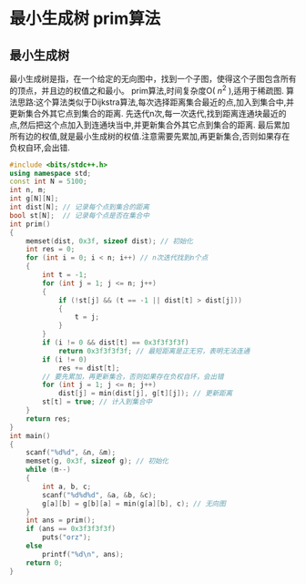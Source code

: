 # 最小生成树 prim算法

## 最小生成树
最小生成树是指，在一个给定的无向图中，找到一个子图，使得这个子图包含所有的顶点，并且边的权值之和最小。
prim算法,时间复杂度O( $n^2$ ),适用于稀疏图.
算法思路:这个算法类似于Dijkstra算法,每次选择距离集合最近的点,加入到集合中,并更新集合外其它点到集合的距离. 先迭代n次,每一次迭代,找到距离连通块最近的点,然后把这个点加入到连通块当中,并更新集合外其它点到集合的距离. 最后累加所有边的权值,就是最小生成树的权值.注意需要先累加,再更新集合,否则如果存在负权自环,会出错.


```cpp
#include <bits/stdc++.h>
using namespace std;
const int N = 5100;
int n, m;
int g[N][N]; 
int dist[N]; // 记录每个点到集合的距离
bool st[N];  // 记录每个点是否在集合中
int prim()
{
    memset(dist, 0x3f, sizeof dist); // 初始化
    int res = 0;
    for (int i = 0; i < n; i++) // n次迭代找到n个点
    {
        int t = -1;
        for (int j = 1; j <= n; j++)
        {
            if (!st[j] && (t == -1 || dist[t] > dist[j]))
            {
                t = j;
            }
        }
        if (i != 0 && dist[t] == 0x3f3f3f3f)
            return 0x3f3f3f3f; // 最短距离是正无穷，表明无法连通
        if (i != 0)
            res += dist[t];
        // 要先累加，再更新集合，否则如果存在负权自环，会出错
        for (int j = 1; j <= n; j++)
            dist[j] = min(dist[j], g[t][j]); // 更新距离
        st[t] = true; // 计入到集合中
    }
    return res;
}
int main()
{
    scanf("%d%d", &n, &m);
    memset(g, 0x3f, sizeof g); // 初始化
    while (m--)
    {
        int a, b, c;
        scanf("%d%d%d", &a, &b, &c);
        g[a][b] = g[b][a] = min(g[a][b], c); // 无向图
    }
    int ans = prim();
    if (ans == 0x3f3f3f3f)
        puts("orz");
    else
        printf("%d\n", ans);
    return 0;
}
```